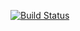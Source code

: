 [![Build Status](https://travis-ci.org/Ohlasy/archiv.svg?branch=master)](https://travis-ci.org/Ohlasy/archiv)

